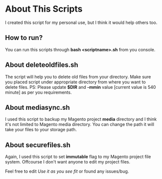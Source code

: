 <html>
<head>
<meta http-equiv="Content-type" content="text/html; charset=utf-8">
<title>Various BASH script for files management</title>
</head>
<body>

# About This Scripts #
I created this script for my personal use, but I think it would help others too.

## How to run? ##
You can run this scripts through **bash \<scriptname\>.sh** from you console.

## About deleteoldfiles.sh ##

The script will help you to delete old files from your directory. Make sure you placed script under appropriate directory from where you want to delete files.
PS: Please update **$DIR** and **-mmin** value [current value is 540 minute] as per you requirements.

## About mediasync.sh ##

I used this script to backup my Magento project **media** directory and I think it's not limited to Magento media directory. You can change the path it will take your files to your storage path.

## About securefiles.sh ##

Again, I used this script to set **immutable** flag to my Magento project file system. Offcourse I don't want anyone to edit my project files.

Feel free to edit *Use it as you see fit* or found any issues/bug.
</body></html>
